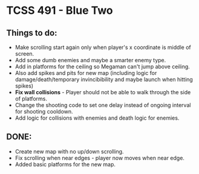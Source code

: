 TCSS 491 - Blue Two
==========================
Things to do:
-----------------------
* Make scrolling start again only when player's x coordinate is middle of screen.
* Add some dumb enemies and maybe a smarter enemy type. 
* Add in platforms for the ceiling so Megaman can't jump above ceiling. 
* Also add spikes and pits for new map (including logic for damage/death/temporary invincibibility and maybe launch when hitting spikes)
* **Fix wall collisions** - Player should not be able to walk through the side of platforms.
* Change the shooting code to set one delay instead of ongoing interval for shooting cooldown. 
* Add logic for collisions with enemies and death logic for enemies. 

DONE: 
------------------------
* Create new map with no up/down scrolling.
* Fix scrolling when near edges - player now moves when near edge.
* Added basic platforms for the new map.
